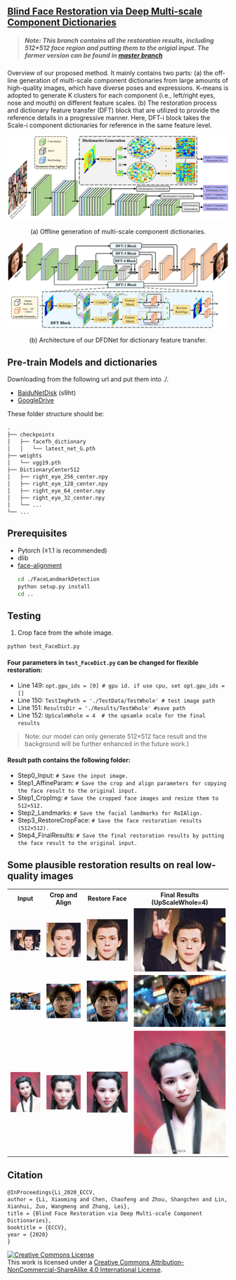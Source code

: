 ## [Blind Face Restoration via Deep Multi-scale Component Dictionaries](https://arxiv.org/pdf/2008.00418.pdf)

>##### __Note: This branch contains all the restoration results, including 512*512 face region and putting them to the origial input. The former version can be found in [master branch](https://github.com/csxmli2016/DFDNet/tree/master)__ 


<p>
Overview of our proposed method. It mainly contains two parts: (a) the off-line generation of multi-scale component dictionaries from large amounts of high-quality images, which have diverse poses and expressions. K-means is adopted to generate K clusters for each component (i.e., left/right eyes, nose and mouth) on different feature scales. (b) The restoration process and dictionary feature transfer (DFT) block that are utilized to provide the reference details in a progressive manner. Here, DFT-i block takes the Scale-i component dictionaries for reference in the same feature level.
</p>  
    

<img src="./Imgs/pipeline_a.png">
<p align="center">(a) Offline generation of multi-scale component dictionaries.</p>
<img src="./Imgs/pipeline_b.png">
<p align="center">(b) Architecture of our DFDNet for dictionary feature transfer.</p>


## Pre-train Models and dictionaries
Downloading from the following url and put them into ./.
- [BaiduNetDisk](https://pan.baidu.com/s/1K4fzjPiezVSMl5NjHoJCGQ) (s9ht)
- [GoogleDrive](https://drive.google.com/drive/folders/1bayYIUMCSGmoFPyd4Uu2Uwn347RW-vl5?usp=sharing)

These folder structure should be:
    
    .
    ├── checkpoints                    
    │   ├── facefh_dictionary                  
    │   │   └── latest_net_G.pth   
    ├── weights
    │   └── vgg19.pth
    ├── DictionaryCenter512
    │   ├── right_eye_256_center.npy
    │   ├── right_eye_128_center.npy
    │   ├── right_eye_64_center.npy
    │   ├── right_eye_32_center.npy
    │   └── ...
    └── ...

## Prerequisites
- Pytorch (≥1.1 is recommended)
- dlib
- [face-alignment](https://github.com/1adrianb/face-alignment)
    ```bash
    cd ./FaceLandmarkDetection
    python setup.py install
    cd ..
    ```
    

## Testing
1. Crop face from the whole image.
```bash
python test_FaceDict.py
```
#### __Four parameters in ```test_FaceDict.py``` can be changed for flexible restoration:__
- Line 149: ```opt.gpu_ids = [0] # gpu id. if use cpu, set opt.gpu_ids = []```
- Line 150: ```TestImgPath = './TestData/TestWhole' # test image path```
- Line 151: ```ResultsDir = './Results/TestWhole' #save path```
- Line 152: ```UpScaleWhole = 4  # the upsamle scale for the final results```

>Note: our model can only generate 512&times;512 face result and the background will be further enhanced in the future work.)

#### __Result path contains the following folder:__
- Step0_Input: ```# Save the input image.```
- Step1_AffineParam: ```# Save the crop and align parameters for copying the face result to the original input.```
- Step1_CropImg: ```# Save the cropped face images and resize them to 512×512.```
- Step2_Landmarks: ```# Save the facial landmarks for RoIAlign.```
- Step3_RestoreCropFace: ```# Save the face restoration results (512×512).```
- Step4_FinalResults: ```# Save the final restoration results by putting the face result to the original input.```

## Some plausible restoration results on real low-quality images

 <table  style="float:center" width=100%>
 <tr>
  <th><B>Input</B></th><th><B>Crop and Align</B></th><th><B>Restore Face</B></th><th><B>Final Results (UpScaleWhole=4)</B></th>
 </tr>
 <tr>
  <td>
  <img src='./Imgs/Whole/test1_0.jpg'>
  </td>
  <td>
   <img src='./Imgs/Whole/test1_1.jpg'>
  </td>
    <td>
   <img src='./Imgs/Whole/test1_2.jpg'>
  </td>
    <td>
   <img src='./Imgs/Whole/test1_3.jpg'>
  </td>
 </tr>
 <tr>
  <td>
  <img src='./Imgs/Whole/test2_0.jpg'>
  </td>
  <td>
   <img src='./Imgs/Whole/test2_1.jpg'>
  </td>
    <td>
   <img src='./Imgs/Whole/test2_2.jpg'>
  </td>
    <td>
   <img src='./Imgs/Whole/test2_3.jpg'>
  </td>
 </tr>
 <tr>
  <td>
  <img src='./Imgs/Whole/test5_0.jpg'>
  </td>
  <td>
   <img src='./Imgs/Whole/test5_1.jpg'>
  </td>
    <td>
   <img src='./Imgs/Whole/test5_2.jpg'>
  </td>
    <td>
   <img src='./Imgs/Whole/test5_3.jpg'>
  </td>
 </tr>
  
 </table>

## Citation

```
@InProceedings{Li_2020_ECCV,
author = {Li, Xiaoming and Chen, Chaofeng and Zhou, Shangchen and Lin, Xianhui, Zuo, Wangmeng and Zhang, Lei},
title = {Blind Face Restoration via Deep Multi-scale Component Dictionaries},
booktitle = {ECCV},
year = {2020}
}
```

<a rel="license" href="http://creativecommons.org/licenses/by-nc-sa/4.0/"><img alt="Creative Commons License" style="border-width:0" src="https://i.creativecommons.org/l/by-nc-sa/4.0/88x31.png" /></a><br />This work is licensed under a <a rel="license" href="http://creativecommons.org/licenses/by-nc-sa/4.0/">Creative Commons Attribution-NonCommercial-ShareAlike 4.0 International License</a>.

